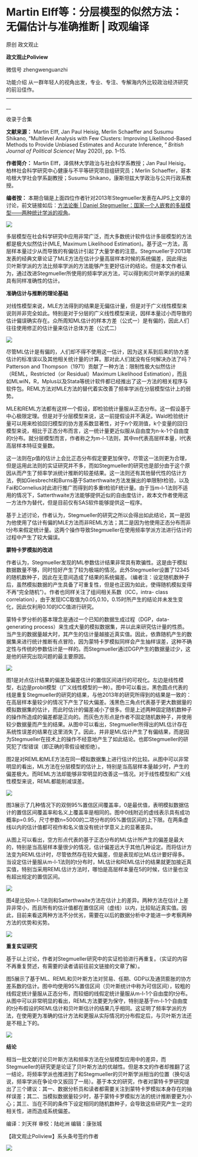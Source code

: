 

#  Martin Elff等：分层模型的似然方法：无偏估计与准确推断 | 政观编译

原创 政文观止 

**政文观止Poliview** 

微信号 zhengwenguanzhi

功能介绍 从一群年轻人的视角出发，专业、专注、专解海内外比较政治经济研究的前沿佳作。

____

__

收录于合集

  

**文献来源：** Martin Elff, Jan Paul Heisig, Merlin Schaeffer and Susumu Shikano,
“Multilevel Analysis with Few Clusters: Improving Likelihood-Based Methods to
Provide Unbiased Estimates and Accurate Inference, ” _British Journal of
Political Science(_ May 2020), pp. 1–15.  

  

 **作者简介：** Martin Elff，泽佩林大学政治与社会科学系教授；Jan Paul
Heisig，柏林社会科学研究中心健康与不平等研究项目组研究员；Merlin Schaeffer，哥本哈根大学社会学系副教授；Susumu
Shikano，康斯坦兹大学政治与公共行政系教授。

  

 **编者按：** 本期合辑是上面四位作者针对2013年Stegmueller发表在AJPS上文章的讨论，前文链接如后：[方法论衡 | Daniel
Stegmueller：国家—个人嵌套的多层模型——两种统计学派的视角](http://mp.weixin.qq.com/s?__biz=MzI5ODY0MTQ1OA==&mid=2247487318&idx=1&sn=5f6b3e132c9fd2107c42f7e050ef93b6&chksm=eca3fe0bdbd4771d06a5b49cfaf5749e9ec99d31c9beebbefc6ba931ff36d1393a669ca29063&scene=21#wechat_redirect)。

![](images/271/2.jpeg)  
  

  

多层模型在社会科学研究中应用非常广泛，而大多数统计软件估计多层模型的方法都是极大似然估计(MLE, Maximum Likelihood
Estimation)。基于这一方法，高层样本量过少从而导致的有偏估计引起了大量学者的注意。Stegmueller于2013年发表的经典文章论证了MLE方法在估计少量高层样本时候的系统偏差，因此得出贝叶斯学派的方法比频率学派的方法能够产生更好估计的结论。但是本文作者认为，通过改进Stegmueller所使用的频率学派方法，可以得到和贝叶斯学派的结果具有同样准确性的估计。

  

  

 **准确估计与推断的理论基础**

  

对线性模型来说，MLE方法得到的结果是无偏估计量，但是对于广义线性模型来说则并非完全如此。特别是对于分层的广义线性模型来说，因样本量过小而导致的估计偏误确实存在。众所周知ML估计的样本方差（公式一）是有偏的，因此人们往往使用修正的估计量来估计总体方差（公式二）

![](images/271/3.jpeg)

尽管ML估计是有偏的，人们却不得不使用这一估计，因为这关系到后来的协方差估计的标准误以及其他相关统计量的计算。那对此人们就没有任何解决办法了吗？Patterson
and Thompson（1971）贡献了一种方法：限制性极大似然估计（REML，Restricted（or Residual）Maximum
Likelihood
Estimation），而且如MLwiN，R，Mplus以及Stata等统计软件都已经推出了这一方法的相关程序与软件包。REML方法对MLE方法的替代着实改善了频率学派在分层模型估计上的弱势。

  

MLE和REML方法都有这样一个假设，即检验统计量服从正态分布。这一假设基于中心极限定理。但是对于分层模型来说，这一前提假设并不满足。Wald检验统计量可以用来检验回归模型的协方差系数显著性，对于n个观测值，k个变量的回归模型来说，相比于正态分布而言，这一统计量更近似服从自由度为n-k-1个自由度的t分布。就分层模型而言，作者称之为m-l-1法则，其中m代表高层样本量，l代表高层样本特征变量数。

  

这一法则在p值的估计上会比正态分布假定要更加保守。尽管这一法则更为合理，但是运用此法则的实证研究并不多，而如Stegmueller的研究也是部分由于这个原因从而产生了频率学派统计推断的较差结果。这一法则还有其他替代性的估计方法，例如Giesbrecht和Burns基于Satterthwaite方法发展出的单限制t检验，以及Fai和Cornelius对此进行推广而得到的多重t检验F统计量。由于当m-l-1法则不适用的情况下，Satterthwaite方法能够提供近似的自由度估计，故本文作者使用这一方法作为替代，但是目前仅有SAS软件能够提供这一程序。

  

基于上述讨论，作者认为，Stegmueller的研究之所以会得出如此结论，其一是因为他使用了估计有偏的MLE方法而非REML方法；其二是因为他使用正态分布而非t分布来假定统计量。这两个操作导致Stegmueller在使用频率学派方法进行估计的过程中产生了较大偏误。

  

  

 **蒙特卡罗模拟的改进**

  

作者认为，Stegmueller发现的ML参数估计结果非常具有欺骗性。这是由于模拟数据数量不够，同时恰好产生了较为极端的情况。此外Stegmueller设置了12345的随机数种子，因此在无意间造成了结果的系统偏差。（编者注：设定随机数种子后，虽然模拟数据的产生具备了可重复性，但是也正因为如此，使得随机模拟变得不再“完全随机”）。作者也同样关注了组间相关系数（ICC，intra-
class correlation），由于发现ICC取值为0.05,0.10，0.15时所产生的结论并未发生变化，因此仅利用0.10的ICC值进行研究。

  

蒙特卡罗分析的基本理念是通过一个已知的数据生成过程（DGP，data-generating
process）来生成大量的模拟数据集，并以此来研究估计量的性质。当产生的数据量越大时，其产生的估计量越接近真实值。因此，依靠随机产生的数据集来进行统计推断有点冒险，因为蒙特卡罗模拟同样会产生抽样误差，这种不确定性与传统的参数估计是一样的。而Stegmueller通过DGP产生的数据量过少，这是他的研究出现问题的最主要原因。

![](images/271/4.jpeg)

图1是对点估计结果的偏差及偏差估计的置信区间进行的可视化。左边是线性模型，右边是probit模型（广义线性模型的一种）。图中可以看出，黑色圆点代表的线是重复Stegmueller的研究的结果，与他2013年的研究所得到的结果是一致的：在高层样本量较少的情况下产生了较大偏差。浅黑色三角点代表基于更大数据量的模拟数据集的估计，而此时估计的偏差减小了很多。但是上述两种固定随机数种子的操作所造成的偏差都是正向的。而灰色方形点是作者不固定随机数种子，并使用较少数据量而产生的结果。从图中可以看出，Stegmueller所得出的ML估计存在系统性误差的结果在这里消失了。因此，并非是ML估计产生了有偏结果，而是因为Stegmueller在技术上的操作不经意地产生了如此结论。也即Stegmueller的研究犯了I型错误（即正确的零假设被拒绝）。

  

图2是对REML和MLE方法在同一模拟数据集上进行估计的比较。从图中可以非常明显的看出，ML方法在分层模型的估计上，特别是当高层样本量越少时，产生的偏差极大。而REML方法却能够非常明显的改善这一情况。对于线性模型和广义线性模型来说，REML都能削减误差。

![](images/271/5.jpeg)

图3展示了几种情况下的双侧95%置信区间覆盖率，0是最优值，表明模拟数据估计的置信区间覆盖率和名义上覆盖率是相同的。图中0线附近的虚线表示具有成功概率p=0.95，尺寸参数n=5000的二项分布的95%置信区间的上下限。在两条虚线以内的估计值都可视作和名义值没有统计学意义上的显著差异。

  

从图上可以看出，空方形点代表的基于正态分布的ML估计所产生的偏差是最大的，特别是当高层样本量很少的情况，估计偏差远大于其他几种设定。而将估计方法变为REML估计时，尽管依然存在较大偏差，但是表现却比ML估计要好得多。当设定估计量服从m-l-1法则的t分布时，ML估计和REML估计的结果就更加接近真实值，特别当采用REML估计方法时，哪怕是高层样本量在5的时候，估计量也没有超出规定的置信区间。

![](images/271/6.jpeg)

图4是比较m-l-1法则和Satterthwaite方法在估计上的差异。两种方法在估计上差异非常小，而且所有的估计值都在置信区间（虚线）以内，比较贴近真实值。因此，目前来看这两种方法不分优劣，需要在以后的数据分析中才能进一步考察两种方法的优势和劣势。

![](images/271/7.jpeg)  
  
  

 **重复实证研究**  

  

基于以上讨论，作者对Stegmueller研究中的实证检验进行再重复。（实证的内容不再重复赘述，有需要的读者请前往前文链接的文章了解）。

  

图5展示了基于ML、REML和贝叶斯方法对贸易、任期、GDP以及通货膨胀的协方差系数的估计。图中均使用95%置信区间（贝叶斯统计中称为可信区间），较粗的线假定统计量服从正态分布，而较细的线假定统计量服从m-l-1个自由度的t分布。从图中可以非常明显的看出，REML方法要更为保守，特别是基于m-l-1个自由度的t分布假设的REML估计和贝叶斯估计的结果几乎相同。这证明了频率学派的方法，在使用更为准确的估计方法和更服从实际情况的分布假定后，与贝叶斯方法还是不相上下的。

![](images/271/8.jpeg)  
  

 **结论**

  

相当一批文献讨论贝叶斯方法和频率方法在分层模型应用中的差异，而Stegmueller的研究更是论证了贝叶斯方法的优越性。但是本文的作者却推翻了这一结论，将频率学派也推进到了和Stegmueller的贝叶斯学派相当的位置（换句话说，频率学派在争论中又扳回了一局）。基于本文的研究，作者对蒙特卡罗研究提出了三个建议：其一、数据分析员和读者都需要关注到蒙特卡罗模拟本身存在的抽样误差；其二、当模拟数据量较少时，基于蒙特卡罗模拟方法的统计推断要更为小心；其三、当在不同的条件下设定相同的随机数种子，会导致这些研究产生一定的相关性，进而造成系统偏差。

  

编译：刘天祥 审校：陆屹洲 编辑：康张城

【政文观止Poliview】系头条号签约作者

  

![](images/271/9.jpeg)

  

